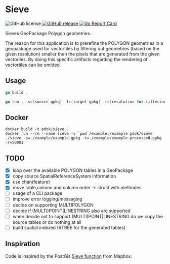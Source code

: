 # Sieve

![GitHub license](https://img.shields.io/github/license/WouterVisscher/sieve)
[![GitHub release](https://img.shields.io/github/release/WouterVisscher/sieve.svg)](https://github.com/WouterVisscher/sieve/releases)
[![Go Report Card](https://goreportcard.com/badge/WouterVisscher/sieve)](https://goreportcard.com/report/WouterVisscher/sieve)

Sieves GeoPackage Polygon geometries.

The reason for this application is to prerefine the POLYGON geometries in a geopackage used for vectortiles by filtering out geometries (based on the given resolution) smaller then the pixels that are generated from the given vectoriles. By doing this specific artifacts regarding the rendering of vectortiles can be omitted.

## Usage

```go
go build .

go run . -s=[source gpkg] -t=[target gpkg] -r=[resolution for filtering]
```

## Docker

```docker
docker build -t pdok/sieve .
docker run --rm --name sieve -v `pwd`/example:/example pdok/sieve ./sieve -s=./example/example.gpkg -t=./example/example-processed.gpkg -r=50001
```

## TODO

- [x] loop over the available POLYGON tables in a GeoPackage
- [x] copy source SpatialReferenceSystem information
- [x] use chan(feature)
- [x] move table,column and column order -> struct with methodes
- [ ] usage of a CLI package
- [ ] improve error logging/messaging
- [ ] decide on supporting MULTIPOLYGON
- [ ] decide if (MULTI)POINT|LINESTRING also are supported
- [ ] when decide not to support (MULTI)POINT|LINESTRING do we copy the source tables or do nothing at all
- [ ] build spatial indexed (RTREE for the generated tables)

## Inspiration

Code is inspired by the PostGis [Sieve function](https://github.com/mapbox/postgis-vt-util/blob/master/src/Sieve.sql) from Mapbox.

